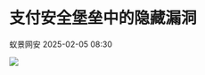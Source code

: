 #  支付安全堡垒中的隐藏漏洞   
 蚁景网安   2025-02-05 08:30  
  
![](https://mmbiz.qpic.cn/mmbiz_jpg/TL4Y9UAcgrt7DicBGdjssBmKBlptuBliaT3b0UmjWuRPrJhwhLbc7GibdQtD4udrfH14VibqU62kucicazgibn4jIxwg/640?wx_fmt=jpeg&from=appmsg "")  
  
